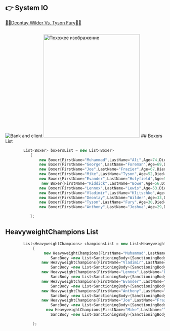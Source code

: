 ## :point_right: System IO

<a href="https://www.youtube.com/watch?v=8YGGX1ZEgbg">:punch::muscle:Deontay Wilder Vs. Tyson Fury:punch::muscle:</a>

<img class="irc_mi" src="https://thumbs.dreamstime.com/z/%D0%BB%D1%8E-%D0%B8-%D0%B2-%D0%B1%D0%B0%D0%BD%D0%BA%D0%B5-%D0%B1%D0%B0%D0%BD%D0%BA%D0%BE%D0%B2%D1%81%D0%BA%D0%BE%D0%B5-%D0%BE%D0%B1%D1%81-%D1%83%D0%B6%D0%B8%D0%B2%D0%B0%D0%BD%D0%B8%D0%B5-%D0%B2%D0%B5%D0%BA%D1%82%D0%BE%D1%80%D0%B0-%D0%BA%D0%BE%D0%BD%D1%86%D0%B5%D0%BF%D1%86%D0%B8%D1%8F-%D0%B5-%D0%B0-87843556.jpg" onload="typeof google==='object'&amp;&amp;google.aft&amp;&amp;google.aft(this)"  style="margin-top: 91px;" alt="Bank and client">

<img class="irc_mi"  alt="Похожее изображение" onload="typeof google==='object'&amp;&amp;google.aft&amp;&amp;google.aft(this)" width="304" height="325" style="margin-top: 14px;">
## Boxers List

```C#
        List<Boxer> boxersList = new List<Boxer>
           {
               new Boxer{FirstName="Muhammad",LastName="Ali",Age=74,Died=true,Height=191,Nationality="USA",Wins=56},
               new Boxer{FirstName="George",LastName="Foreman",Age=69,Died=false,Height=192,Nationality="USA",Wins=76},
               new Boxer{FirstName="Joe",LastName="Frazier",Age=67,Died=true,Height=182,Nationality="USA",Wins=32},
               new Boxer{FirstName="Mike",LastName="Tyson",Age=52,Died=false,Height=178,Nationality="USA",Wins=50},
               new Boxer{FirstName="Evander",LastName="Holyfield",Age=56,Died=false,Height=189,Nationality="USA",Wins=44},
                new Boxer{FirstName="Riddick",LastName="Bowe",Age=56,Died=false,Height=196,Nationality="USA",Wins=43},
               new Boxer{FirstName="Lennox",LastName="Lewis",Age=53,Died=false,Height=196,Nationality="Canada",Wins=41},
               new Boxer{FirstName="Vladimir",LastName="Klitschko",Age=42,Died=false,Height=198,Nationality="Ukraine",Wins=64},
               new Boxer{FirstName="Deontay",LastName="Wilder",Age=33,Died=false,Height=201,Nationality="USA",Wins=40},
               new Boxer{FirstName="Tyson",LastName="Fury",Age=30,Died=false,Height=205,Nationality="UK",Wins=27},
               new Boxer{FirstName="Anthony",LastName="Joshua",Age=29,Died=false,Height=198,Nationality="UK",Wins=22},

           };
```

## HeavyweightChampions List
```C#
        List<HeavyweightChampions> championsList = new List<HeavyweightChampions>
            {
                 new HeavyweightChampions{FirstName="Muhammad",LastName="Ali",Nationality="Ukraine",
                    SancBody =new List<SanctioningBody>{SanctioningBody.WBC,SanctioningBody.WBA,SanctioningBody.NYSAC}},
                new HeavyweightChampions{FirstName="Vladimir",LastName="Klitschko",Nationality="Ukraine",
                    SancBody =new List<SanctioningBody>{SanctioningBody.WBA,SanctioningBody.IBF,SanctioningBody.WBO}},
                new HeavyweightChampions{FirstName="Lennox",LastName="Lewis",Nationality="Canada",
                    SancBody =new List<SanctioningBody>{SanctioningBody.WBA,SanctioningBody.WBC,SanctioningBody.IBF}},
                new HeavyweightChampions{FirstName="Evander",LastName="Holyfield",Nationality="USA",
                    SancBody =new List<SanctioningBody>{SanctioningBody.WBA,SanctioningBody.IBF,SanctioningBody.WBC}},
                new HeavyweightChampions{FirstName="Anthony",LastName="Joshua",Nationality="UK",
                    SancBody =new List<SanctioningBody>{SanctioningBody.WBA,SanctioningBody.IBF,SanctioningBody.WBC}},
                new HeavyweightChampions{FirstName="Joe",LastName="Frazier",Nationality="Ukraine",
                    SancBody =new List<SanctioningBody>{SanctioningBody.WBA,SanctioningBody.NYSAC,SanctioningBody.WBC}},
                  new HeavyweightChampions{FirstName="Mike",LastName="Tyson",Nationality="Ukraine",
                    SancBody =new List<SanctioningBody>{SanctioningBody.WBA,SanctioningBody.WBC,SanctioningBody.IBF}},

            };
```


